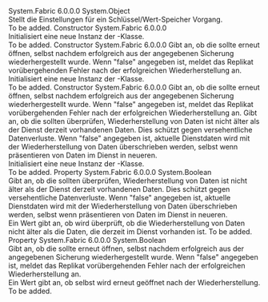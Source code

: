 <Type Name="RestoreSettings" FullName="System.Fabric.RestoreSettings">
  <TypeSignature Language="C#" Value="public sealed class RestoreSettings" />
  <TypeSignature Language="ILAsm" Value=".class public auto ansi sealed beforefieldinit RestoreSettings extends System.Object" />
  <TypeSignature Language="DocId" Value="T:System.Fabric.RestoreSettings" />
  <TypeSignature Language="VB.NET" Value="Public NotInheritable Class RestoreSettings" />
  <TypeSignature Language="F#" Value="type RestoreSettings = class" />
  <AssemblyInfo>
    <AssemblyName>System.Fabric</AssemblyName>
    <AssemblyVersion>6.0.0.0</AssemblyVersion>
  </AssemblyInfo>
  <Base>
    <BaseTypeName>System.Object</BaseTypeName>
  </Base>
  <Interfaces />
  <Docs>
    <summary>
            Stellt die Einstellungen für ein Schlüssel/Wert-Speicher <see cref="M:System.Fabric.KeyValueStoreReplica.RestoreAsync(System.String,System.Fabric.RestoreSettings,System.Threading.CancellationToken)" /> Vorgang.
            </summary>
    <remarks>To be added.</remarks>
  </Docs>
  <Members>
    <Member MemberName=".ctor">
      <MemberSignature Language="C#" Value="public RestoreSettings ();" />
      <MemberSignature Language="ILAsm" Value=".method public hidebysig specialname rtspecialname instance void .ctor() cil managed" />
      <MemberSignature Language="DocId" Value="M:System.Fabric.RestoreSettings.#ctor" />
      <MemberSignature Language="VB.NET" Value="Public Sub New ()" />
      <MemberType>Constructor</MemberType>
      <AssemblyInfo>
        <AssemblyName>System.Fabric</AssemblyName>
        <AssemblyVersion>6.0.0.0</AssemblyVersion>
      </AssemblyInfo>
      <Parameters />
      <Docs>
        <summary>
            Initialisiert eine neue Instanz der <see cref="T:System.Fabric.RestoreSettings" />-Klasse.
            </summary>
        <remarks>To be added.</remarks>
      </Docs>
    </Member>
    <Member MemberName=".ctor">
      <MemberSignature Language="C#" Value="public RestoreSettings (bool inlineReopen);" />
      <MemberSignature Language="ILAsm" Value=".method public hidebysig specialname rtspecialname instance void .ctor(bool inlineReopen) cil managed" />
      <MemberSignature Language="DocId" Value="M:System.Fabric.RestoreSettings.#ctor(System.Boolean)" />
      <MemberSignature Language="VB.NET" Value="Public Sub New (inlineReopen As Boolean)" />
      <MemberSignature Language="F#" Value="new System.Fabric.RestoreSettings : bool -&gt; System.Fabric.RestoreSettings" Usage="new System.Fabric.RestoreSettings inlineReopen" />
      <MemberType>Constructor</MemberType>
      <AssemblyInfo>
        <AssemblyName>System.Fabric</AssemblyName>
        <AssemblyVersion>6.0.0.0</AssemblyVersion>
      </AssemblyInfo>
      <Parameters>
        <Parameter Name="inlineReopen" Type="System.Boolean" />
      </Parameters>
      <Docs>
        <param name="inlineReopen">
            Gibt an, ob die <see cref="T:System.Fabric.KeyValueStoreReplica" /> sollte erneut öffnen, selbst nachdem erfolgreich aus der angegebenen Sicherung wiederhergestellt wurde. Wenn "false" angegeben ist, meldet das Replikat vorübergehenden Fehler nach der erfolgreichen Wiederherstellung an. 
            </param>
        <summary>
            Initialisiert eine neue Instanz der <see cref="T:System.Fabric.RestoreSettings" />-Klasse.
            </summary>
        <remarks>To be added.</remarks>
      </Docs>
    </Member>
    <Member MemberName=".ctor">
      <MemberSignature Language="C#" Value="public RestoreSettings (bool inlineReopen, bool enableLsnCheck);" />
      <MemberSignature Language="ILAsm" Value=".method public hidebysig specialname rtspecialname instance void .ctor(bool inlineReopen, bool enableLsnCheck) cil managed" />
      <MemberSignature Language="DocId" Value="M:System.Fabric.RestoreSettings.#ctor(System.Boolean,System.Boolean)" />
      <MemberSignature Language="VB.NET" Value="Public Sub New (inlineReopen As Boolean, enableLsnCheck As Boolean)" />
      <MemberSignature Language="F#" Value="new System.Fabric.RestoreSettings : bool * bool -&gt; System.Fabric.RestoreSettings" Usage="new System.Fabric.RestoreSettings (inlineReopen, enableLsnCheck)" />
      <MemberType>Constructor</MemberType>
      <AssemblyInfo>
        <AssemblyName>System.Fabric</AssemblyName>
        <AssemblyVersion>6.0.0.0</AssemblyVersion>
      </AssemblyInfo>
      <Parameters>
        <Parameter Name="inlineReopen" Type="System.Boolean" />
        <Parameter Name="enableLsnCheck" Type="System.Boolean" />
      </Parameters>
      <Docs>
        <param name="inlineReopen">
            Gibt an, ob die <see cref="T:System.Fabric.KeyValueStoreReplica" /> sollte erneut öffnen, selbst nachdem erfolgreich aus der angegebenen Sicherung wiederhergestellt wurde. Wenn "false" angegeben ist, meldet das Replikat vorübergehenden Fehler nach der erfolgreichen Wiederherstellung an.  
            </param>
        <param name="enableLsnCheck">
            Gibt an, ob die <see cref="T:System.Fabric.KeyValueStoreReplica" /> sollten überprüfen,  
            Wiederherstellung von Daten ist nicht älter als der Dienst derzeit vorhandenen Daten.
            Dies schützt gegen versehentliche Datenverluste. Wenn "false" angegeben ist, <see cref="T:System.Fabric.KeyValueStoreReplica" /> aktuelle Dienstdaten wird mit der Wiederherstellung von Daten überschrieben werden, selbst wenn präsentieren von Daten im Dienst in neueren. 
            </param>
        <summary>
            Initialisiert eine neue Instanz der <see cref="T:System.Fabric.RestoreSettings" />-Klasse. 
            </summary>
        <remarks>To be added.</remarks>
      </Docs>
    </Member>
    <Member MemberName="EnableLsnCheck">
      <MemberSignature Language="C#" Value="public bool EnableLsnCheck { get; }" />
      <MemberSignature Language="ILAsm" Value=".property instance bool EnableLsnCheck" />
      <MemberSignature Language="DocId" Value="P:System.Fabric.RestoreSettings.EnableLsnCheck" />
      <MemberSignature Language="VB.NET" Value="Public ReadOnly Property EnableLsnCheck As Boolean" />
      <MemberSignature Language="F#" Value="member this.EnableLsnCheck : bool" Usage="System.Fabric.RestoreSettings.EnableLsnCheck" />
      <MemberType>Property</MemberType>
      <AssemblyInfo>
        <AssemblyName>System.Fabric</AssemblyName>
        <AssemblyVersion>6.0.0.0</AssemblyVersion>
      </AssemblyInfo>
      <ReturnValue>
        <ReturnType>System.Boolean</ReturnType>
      </ReturnValue>
      <Docs>
        <summary>
            Gibt an, ob die <see cref="T:System.Fabric.KeyValueStoreReplica" /> sollten überprüfen,  
            Wiederherstellung von Daten ist nicht älter als der Dienst derzeit vorhandenen Daten.
            Dies schützt gegen versehentliche Datenverluste. Wenn "false" angegeben ist, <see cref="T:System.Fabric.KeyValueStoreReplica" /> aktuelle Dienstdaten wird mit der Wiederherstellung von Daten überschrieben werden, selbst wenn präsentieren von Daten im Dienst in neueren. 
            </summary>
        <value>
            Ein <see cref="T:System.Boolean" /> Wert gibt an, ob <see cref="T:System.Fabric.KeyValueStoreReplica" /> wird überprüft, ob die Wiederherstellung von Daten nicht älter als die Daten, die derzeit im Dienst vorhanden ist.
            </value>
        <remarks>To be added.</remarks>
      </Docs>
    </Member>
    <Member MemberName="InlineReopen">
      <MemberSignature Language="C#" Value="public bool InlineReopen { get; }" />
      <MemberSignature Language="ILAsm" Value=".property instance bool InlineReopen" />
      <MemberSignature Language="DocId" Value="P:System.Fabric.RestoreSettings.InlineReopen" />
      <MemberSignature Language="VB.NET" Value="Public ReadOnly Property InlineReopen As Boolean" />
      <MemberSignature Language="F#" Value="member this.InlineReopen : bool" Usage="System.Fabric.RestoreSettings.InlineReopen" />
      <MemberType>Property</MemberType>
      <AssemblyInfo>
        <AssemblyName>System.Fabric</AssemblyName>
        <AssemblyVersion>6.0.0.0</AssemblyVersion>
      </AssemblyInfo>
      <ReturnValue>
        <ReturnType>System.Boolean</ReturnType>
      </ReturnValue>
      <Docs>
        <summary>
            Gibt an, ob die <see cref="T:System.Fabric.KeyValueStoreReplica" /> sollte erneut öffnen, selbst nachdem erfolgreich aus der angegebenen Sicherung wiederhergestellt wurde. Wenn "false" angegeben ist, meldet das Replikat vorübergehenden Fehler nach der erfolgreichen Wiederherstellung an. 
            </summary>
        <value>
            Ein <see cref="T:System.Boolean" /> Wert gibt an, ob <see cref="T:System.Fabric.KeyValueStoreReplica" /> selbst wird erneut geöffnet nach der Wiederherstellung.
            </value>
        <remarks>To be added.</remarks>
      </Docs>
    </Member>
  </Members>
</Type>
